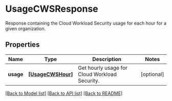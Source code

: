 # UsageCWSResponse

Response containing the Cloud Workload Security usage for each hour for a given organization.

## Properties

| Name      | Type                                  | Description                                   | Notes      |
| --------- | ------------------------------------- | --------------------------------------------- | ---------- |
| **usage** | [**[UsageCWSHour]**](UsageCWSHour.md) | Get hourly usage for Cloud Workload Security. | [optional] |

[[Back to Model list]](README.md#documentation-for-models) [[Back to API list]](README.md#documentation-for-api-endpoints) [[Back to README]](README.md)

